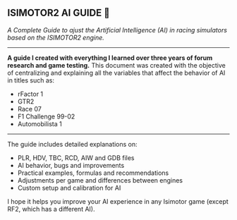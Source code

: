ISIMOTOR2 AI GUIDE 📘
---
*A Complete Guide to ajust the Artificial Intelligence (AI) in racing simulators based on the ISIMOTOR2 engine.*

---
**A guide I created with everything I learned over three years of forum research and game testing.**
This document was created with the objective of centralizing and explaining all the variables that affect the behavior of AI in titles such as:
- rFactor 1
- GTR2
- Race 07
- F1 Challenge 99-02
- Automobilista 1

---
The guide includes detailed explanations on:
- PLR, HDV, TBC, RCD, AIW and GDB files
- AI behavior, bugs and improvements
- Practical examples, formulas and recommendations
- Adjustments per game and differences between engines
- Custom setup and calibration for AI

I hope it helps you improve your AI experience in any Isimotor game (except RF2, which has a different AI).
